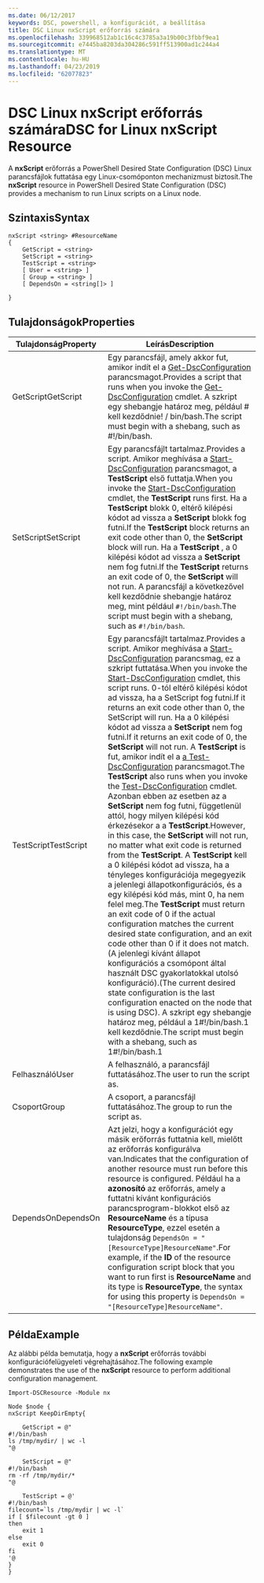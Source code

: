 ```yaml
---
ms.date: 06/12/2017
keywords: DSC, powershell, a konfigurációt, a beállítása
title: DSC Linux nxScript erőforrás számára
ms.openlocfilehash: 339968512ab1c16c4c3785a3a19b00c3fbbf9ea1
ms.sourcegitcommit: e7445ba8203da304286c591ff513900ad1c244a4
ms.translationtype: MT
ms.contentlocale: hu-HU
ms.lasthandoff: 04/23/2019
ms.locfileid: "62077823"
---
```

# <a name="dsc-for-linux-nxscript-resource"></a><span data-ttu-id="e51ab-103">DSC Linux nxScript erőforrás számára</span><span class="sxs-lookup"><span data-stu-id="e51ab-103">DSC for Linux nxScript Resource</span></span>

<span data-ttu-id="e51ab-104">A **nxScript** erőforrás a PowerShell Desired State Configuration (DSC) Linux parancsfájlok futtatása egy Linux-csomóponton mechanizmust biztosít.</span><span class="sxs-lookup"><span data-stu-id="e51ab-104">The **nxScript** resource in PowerShell Desired State Configuration (DSC) provides a mechanism to run Linux scripts on a Linux node.</span></span>

## <a name="syntax"></a><span data-ttu-id="e51ab-105">Szintaxis</span><span class="sxs-lookup"><span data-stu-id="e51ab-105">Syntax</span></span>

```
nxScript <string> #ResourceName
{
    GetScript = <string>
    SetScript = <string>
    TestScript = <string>
    [ User = <string> ]
    [ Group = <string> ]
    [ DependsOn = <string[]> ]

}
```

## <a name="properties"></a><span data-ttu-id="e51ab-106">Tulajdonságok</span><span class="sxs-lookup"><span data-stu-id="e51ab-106">Properties</span></span>

|  <span data-ttu-id="e51ab-107">Tulajdonság</span><span class="sxs-lookup"><span data-stu-id="e51ab-107">Property</span></span> |  <span data-ttu-id="e51ab-108">Leírás</span><span class="sxs-lookup"><span data-stu-id="e51ab-108">Description</span></span> |
|---|---|
| <span data-ttu-id="e51ab-109">GetScript</span><span class="sxs-lookup"><span data-stu-id="e51ab-109">GetScript</span></span>| <span data-ttu-id="e51ab-110">Egy parancsfájl, amely akkor fut, amikor indít el a [Get-DscConfiguration](https://technet.microsoft.com/en-us/library/dn521625.aspx) parancsmagot.</span><span class="sxs-lookup"><span data-stu-id="e51ab-110">Provides a script that runs when you invoke the [Get-DscConfiguration](https://technet.microsoft.com/en-us/library/dn521625.aspx) cmdlet.</span></span> <span data-ttu-id="e51ab-111">A szkript egy shebangje határoz meg, például # kell kezdődnie! / bin/bash.</span><span class="sxs-lookup"><span data-stu-id="e51ab-111">The script must begin with a shebang, such as #!/bin/bash.</span></span>|
| <span data-ttu-id="e51ab-112">SetScript</span><span class="sxs-lookup"><span data-stu-id="e51ab-112">SetScript</span></span>| <span data-ttu-id="e51ab-113">Egy parancsfájlt tartalmaz.</span><span class="sxs-lookup"><span data-stu-id="e51ab-113">Provides a script.</span></span> <span data-ttu-id="e51ab-114">Amikor meghívása a [Start-DscConfiguration](https://technet.microsoft.com/en-us/library/dn521623.aspx) parancsmagot, a **TestScript** első futtatja.</span><span class="sxs-lookup"><span data-stu-id="e51ab-114">When you invoke the [Start-DscConfiguration](https://technet.microsoft.com/en-us/library/dn521623.aspx) cmdlet, the **TestScript** runs first.</span></span> <span data-ttu-id="e51ab-115">Ha a **TestScript** blokk 0, eltérő kilépési kódot ad vissza a **SetScript** blokk fog futni.</span><span class="sxs-lookup"><span data-stu-id="e51ab-115">If the **TestScript** block returns an exit code other than 0, the **SetScript** block will run.</span></span> <span data-ttu-id="e51ab-116">Ha a **TestScript** , a 0 kilépési kódot ad vissza a **SetScript** nem fog futni.</span><span class="sxs-lookup"><span data-stu-id="e51ab-116">If the **TestScript** returns an exit code of 0, the **SetScript** will not run.</span></span> <span data-ttu-id="e51ab-117">A parancsfájl a következővel kell kezdődnie shebangje határoz meg, mint például `#!/bin/bash`.</span><span class="sxs-lookup"><span data-stu-id="e51ab-117">The script must begin with a shebang, such as `#!/bin/bash`.</span></span>|
| <span data-ttu-id="e51ab-118">TestScript</span><span class="sxs-lookup"><span data-stu-id="e51ab-118">TestScript</span></span>| <span data-ttu-id="e51ab-119">Egy parancsfájlt tartalmaz.</span><span class="sxs-lookup"><span data-stu-id="e51ab-119">Provides a script.</span></span> <span data-ttu-id="e51ab-120">Amikor meghívása a [Start-DscConfiguration](https://technet.microsoft.com/en-us/library/dn521623.aspx) parancsmag, ez a szkript futtatása.</span><span class="sxs-lookup"><span data-stu-id="e51ab-120">When you invoke the [Start-DscConfiguration](https://technet.microsoft.com/en-us/library/dn521623.aspx) cmdlet, this script runs.</span></span> <span data-ttu-id="e51ab-121">0-tól eltérő kilépési kódot ad vissza, ha a SetScript fog futni.</span><span class="sxs-lookup"><span data-stu-id="e51ab-121">If it returns an exit code other than 0, the SetScript will run.</span></span> <span data-ttu-id="e51ab-122">Ha a 0 kilépési kódot ad vissza a **SetScript** nem fog futni.</span><span class="sxs-lookup"><span data-stu-id="e51ab-122">If it returns an exit code of 0, the **SetScript** will not run.</span></span> <span data-ttu-id="e51ab-123">A **TestScript** is fut, amikor indít el a [a Test-DscConfiguration](https://technet.microsoft.com/en-us/library/dn407382.aspx) parancsmagot.</span><span class="sxs-lookup"><span data-stu-id="e51ab-123">The **TestScript** also runs when you invoke the [Test-DscConfiguration](https://technet.microsoft.com/en-us/library/dn407382.aspx) cmdlet.</span></span> <span data-ttu-id="e51ab-124">Azonban ebben az esetben az a **SetScript** nem fog futni, függetlenül attól, hogy milyen kilépési kód érkezésekor a a **TestScript**.</span><span class="sxs-lookup"><span data-stu-id="e51ab-124">However, in this case, the **SetScript** will not run, no matter what exit code is returned from the **TestScript**.</span></span> <span data-ttu-id="e51ab-125">A **TestScript** kell a 0 kilépési kódot ad vissza, ha a tényleges konfigurációja megegyezik a jelenlegi állapotkonfigurációs, és a egy kilépési kód más, mint 0, ha nem felel meg.</span><span class="sxs-lookup"><span data-stu-id="e51ab-125">The **TestScript** must return an exit code of 0 if the actual configuration matches the current desired state configuration, and an exit code other than 0 if it does not match.</span></span> <span data-ttu-id="e51ab-126">(A jelenlegi kívánt állapot konfigurációs a csomópont által használt DSC gyakorlatokkal utolsó konfiguráció).</span><span class="sxs-lookup"><span data-stu-id="e51ab-126">(The current desired state configuration is the last configuration enacted on the node that is using DSC).</span></span> <span data-ttu-id="e51ab-127">A szkript egy shebangje határoz meg, például a 1#!/bin/bash.1 kell kezdődnie.</span><span class="sxs-lookup"><span data-stu-id="e51ab-127">The script must begin with a shebang, such as 1#!/bin/bash.1</span></span>|
| <span data-ttu-id="e51ab-128">Felhasználó</span><span class="sxs-lookup"><span data-stu-id="e51ab-128">User</span></span>| <span data-ttu-id="e51ab-129">A felhasználó, a parancsfájl futtatásához.</span><span class="sxs-lookup"><span data-stu-id="e51ab-129">The user to run the script as.</span></span>|
| <span data-ttu-id="e51ab-130">Csoport</span><span class="sxs-lookup"><span data-stu-id="e51ab-130">Group</span></span>| <span data-ttu-id="e51ab-131">A csoport, a parancsfájl futtatásához.</span><span class="sxs-lookup"><span data-stu-id="e51ab-131">The group to run the script as.</span></span>|
| <span data-ttu-id="e51ab-132">DependsOn</span><span class="sxs-lookup"><span data-stu-id="e51ab-132">DependsOn</span></span> | <span data-ttu-id="e51ab-133">Azt jelzi, hogy a konfigurációt egy másik erőforrás futtatnia kell, mielőtt az erőforrás konfigurálva van.</span><span class="sxs-lookup"><span data-stu-id="e51ab-133">Indicates that the configuration of another resource must run before this resource is configured.</span></span> <span data-ttu-id="e51ab-134">Például ha a **azonosító** az erőforrás, amely a futtatni kívánt konfigurációs parancsprogram-blokkot első az **ResourceName** és a típusa **ResourceType**, ezzel esetén a tulajdonság `DependsOn = "[ResourceType]ResourceName"`.</span><span class="sxs-lookup"><span data-stu-id="e51ab-134">For example, if the **ID** of the resource configuration script block that you want to run first is **ResourceName** and its type is **ResourceType**, the syntax for using this property is `DependsOn = "[ResourceType]ResourceName"`.</span></span>|

## <a name="example"></a><span data-ttu-id="e51ab-135">Példa</span><span class="sxs-lookup"><span data-stu-id="e51ab-135">Example</span></span>

<span data-ttu-id="e51ab-136">Az alábbi példa bemutatja, hogy a **nxScript** erőforrás további konfigurációfelügyeleti végrehajtásához.</span><span class="sxs-lookup"><span data-stu-id="e51ab-136">The following example demonstrates the use of the **nxScript** resource to perform additional configuration management.</span></span>

```
Import-DSCResource -Module nx

Node $node {
nxScript KeepDirEmpty{

    GetScript = @"
#!/bin/bash
ls /tmp/mydir/ | wc -l
"@

    SetScript = @"
#!/bin/bash
rm -rf /tmp/mydir/*
"@

    TestScript = @'
#!/bin/bash
filecount=`ls /tmp/mydir | wc -l`
if [ $filecount -gt 0 ]
then
    exit 1
else
    exit 0
fi
'@
}
}
```